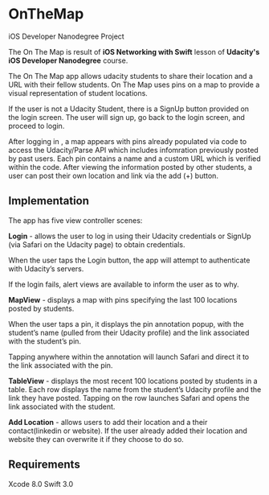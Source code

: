 # OnTheMap


iOS Developer Nanodegree Project

The On The Map is result of **iOS Networking with Swift** lesson of **Udacity's iOS Developer Nanodegree** course.

The On The Map app allows udacity students to share their location and a URL with their fellow students. On The Map uses pins on a map to provide a visual representation of student locations. 

If the user is not a Udacity Student, there is a SignUp button provided on the login screen. The user will sign up, go back to the login screen, and proceed to login. 

After logging in , a map appears with pins already populated via code to access the Udacity/Parse API which includes infomration previously posted by past users. Each pin contains a name and a custom URL which is verified within the code. After viewing the information posted by other students, a user can post their own location and link via the add (+) button.

## Implementation
The app has five view controller scenes:

**Login** - allows the user to log in using their Udacity credentials or SignUp (via Safari on the Udacity page) to obtain credentials. 

When the user taps the Login button, the app will attempt to authenticate with Udacity’s servers. 

If the login fails, alert views are available to inform the user as to why. 

**MapView** - displays a map with pins specifying the last 100 locations posted by students.

When the user taps a pin, it displays the pin annotation popup, with the student’s name (pulled from their Udacity profile) and the link associated with the student’s pin.

Tapping anywhere within the annotation will launch Safari and direct it to the link associated with the pin.

**TableView** - displays the most recent 100 locations posted by students in a table. Each row displays the name from the student’s Udacity profile and the link they have posted. Tapping on the row launches Safari and opens the link associated with the student.

**Add Location** - allows users to add their location and a their contact(linkedin or website). If the user already added their location and website they can overwrite it if they choose to do so.


## Requirements
Xcode 8.0 Swift 3.0
